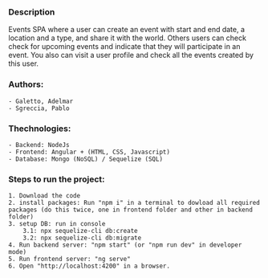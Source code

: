
### Description
Events SPA where a user can create an event with start and end date, a location and a type, and share it with the world.
Others users can check check for upcoming events and indicate that they will participate in an event.
You also can visit a user profile and check all the events created by this user.  

### Authors:
    - Galetto, Adelmar
    - Sgreccia, Pablo

### Thechnologies:
    - Backend: NodeJs
    - Frontend: Angular + (HTML, CSS, Javascript)
    - Database: Mongo (NoSQL) / Sequelize (SQL)

### Steps to run the project:
    1. Download the code
    2. install packages: Run "npm i" in a terminal to dowload all required packages (do this twice, one in frontend folder and other in backend folder)
    3. setup DB: run in console 
        3.1: npx sequelize-cli db:create
        3.2: npx sequelize-cli db:migrate
    4. Run backend server: "npm start" (or "npm run dev" in developer mode) 
    5. Run frontend server: "ng serve"
    6. Open "http://localhost:4200" in a browser.
